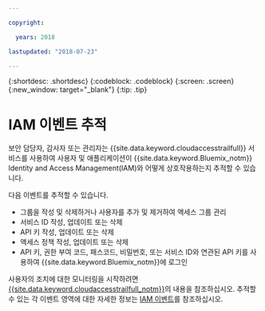 ```yaml
---

copyright:

  years: 2018

lastupdated: "2018-07-23"

---
```


{:shortdesc: .shortdesc}
{:codeblock: .codeblock}
{:screen: .screen}
{:new_window: target="_blank"}
{:tip: .tip}

# IAM 이벤트 추적

보안 담당자, 감사자 또는 관리자는 {{site.data.keyword.cloudaccesstrailfull}} 서비스를 사용하여 사용자 및 애플리케이션이 {{site.data.keyword.Bluemix_notm}} Identity and Access Management(IAM)와 어떻게 상호작용하는지 추적할 수 있습니다.  

다음 이벤트를 추적할 수 있습니다.

* 그룹을 작성 및 삭제하거나 사용자를 추가 및 제거하여 액세스 그룹 관리
* 서비스 ID 작성, 업데이트 또는 삭제
* API 키 작성, 업데이트 또는 삭제
* 액세스 정책 작성, 업데이트 또는 삭제
* API 키, 권한 부여 코드, 패스코드, 비밀번호, 또는 서비스 ID와 연관된 API 키를 사용하여 {{site.data.keyword.Bluemix_notm}}에 로그인

사용자의 조치에 대한 모니터링을 시작하려면 [{{site.data.keyword.cloudaccesstrailfull_notm}}](/docs/services/cloud-activity-tracker/index.html#getting-started-with-cla)의 내용을 참조하십시오. 추적할 수 있는 각 이벤트 영역에 대한 자세한 정보는 [IAM 이벤트](/docs/services/cloud-activity-tracker/services/at_events_iam.html#login)를 참조하십시오. 

